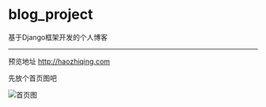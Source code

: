 # blog_project

基于Django框架开发的个人博客

***

预览地址 http://haozhiqing.com

先放个首页图吧

![首页图](https://dzwonsemrish7.cloudfront.net/items/0p0K1Y2O3q1x1w0F1k2T/Image%202018-05-05%20at%209.33.40%20PM.png?v=82f79ccb)
